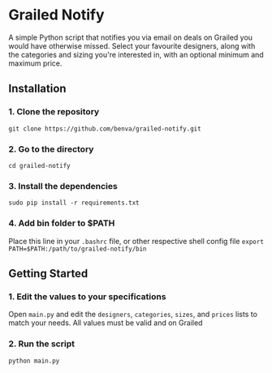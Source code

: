 # Grailed Notify

A simple Python script that notifies you via email on deals on Grailed you would have otherwise missed. Select your favourite designers, along with the categories and sizing you're interested in, with an optional minimum and maximum price.

## Installation

### 1. Clone the repository

`git clone https://github.com/benva/grailed-notify.git`

### 2. Go to the directory

`cd grailed-notify`

### 3. Install the dependencies

`sudo pip install -r requirements.txt`

### 4. Add bin folder to $PATH

Place this line in your `.bashrc` file, or other respective shell config file
`export PATH=$PATH:/path/to/grailed-notify/bin`

## Getting Started

### 1. Edit the values to your specifications

Open `main.py` and edit the `designers`, `categories`, `sizes`, and `prices` lists to match your needs. All values must be valid and on Grailed

### 2. Run the script

`python main.py`
